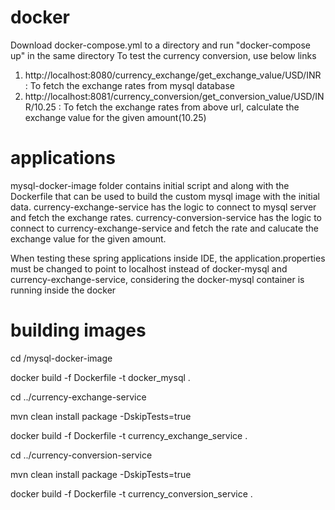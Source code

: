 # docker
Download docker-compose.yml to a directory and run "docker-compose up" in the same directory
To test the currency conversion, use below links
  1. http://localhost:8080/currency_exchange/get_exchange_value/USD/INR : To fetch the exchange rates from mysql database
  2. http://localhost:8081/currency_conversion/get_conversion_value/USD/INR/10.25 : To fetch the exchange rates from above url, calculate the exchange value for the given amount(10.25)

# applications
mysql-docker-image folder contains initial script and along with the Dockerfile that can be used to build the custom mysql image with the initial data.
currency-exchange-service has the logic to connect to mysql server and fetch the exchange rates.
currency-conversion-service has the logic to connect to currency-exchange-service and fetch the rate and calucate the exchange value for the given amount.

When testing these spring applications inside IDE, the application.properties must be changed to point to localhost instead of docker-mysql and currency-exchange-service, considering the docker-mysql container is running inside the docker

# building images

cd <path to>/mysql-docker-image

docker build -f Dockerfile -t docker_mysql .

  

cd ../currency-exchange-service

mvn clean install package -DskipTests=true

docker build -f Dockerfile -t currency_exchange_service .

  

cd ../currency-conversion-service 
  
mvn clean install package -DskipTests=true 

docker build -f Dockerfile -t currency_conversion_service .
